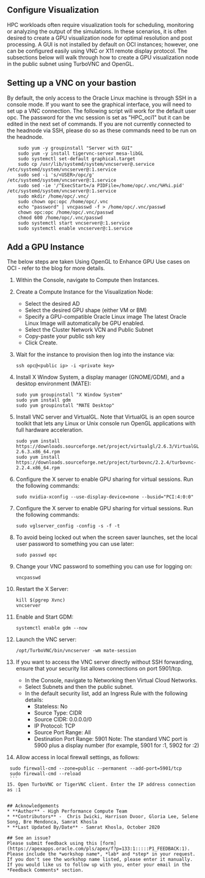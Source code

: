 ## **Configure Visualization**

HPC workloads often require visualization tools for scheduling, monitoring or analyzing the output of the simulations. In these scenarios, it is often desired to create a GPU visualization node for optimal resolution and post processing. A GUI is not installed by default on OCI instances; however, one can be configured easily using VNC or X11 remote display protocol. The subsections below will walk through how to create a GPU visualization node in the public subnet using TurboVNC and OpenGL.


## Setting up a VNC on your bastion

By default, the only access to the Oracle Linux machine is through SSH in a console mode. If you want to see the graphical interface, you will need to set up a VNC connection. The following script will work for the default user opc. The password for the vnc session is set as "HPC_oci1" but it can be edited in the next set of commands. If you are not currently connected to the headnode via SSH, please do so as these commands need to be run on the headnode.
```
    sudo yum -y groupinstall "Server with GUI"
    sudo yum -y install tigervnc-server mesa-libGL
    sudo systemctl set-default graphical.target
    sudo cp /usr/lib/systemd/system/vncserver@.service /etc/systemd/system/vncserver@:1.service
    sudo sed -i 's/<USER>/opc/g' /etc/systemd/system/vncserver@:1.service
    sudo sed -ie '/^ExecStart=/a PIDFile=/home/opc/.vnc/%H%i.pid' /etc/systemd/system/vncserver@:1.service
    sudo mkdir /home/opc/.vnc/
    sudo chown opc:opc /home/opc/.vnc
    echo "password" | vncpasswd -f > /home/opc/.vnc/passwd
    chown opc:opc /home/opc/.vnc/passwd
    chmod 600 /home/opc/.vnc/passwd
    sudo systemctl start vncserver@:1.service
    sudo systemctl enable vncserver@:1.service
```

## Add a GPU Instance

The below steps are taken Using OpenGL to Enhance GPU Use cases on OCI - refer to the blog for more details.

1. Within the Console, navigate to Compute then Instances.
2. Create a Compute Instance for the Visualization Node: 
    * Select the desired AD 
    * Select the desired GPU shape (either VM or BM) 
    * Specify a GPU-compatible Oracle Linux image The latest Oracle Linux Image will automatically be GPU enabled. 
    * Select the Cluster Network VCN and Public Subnet 
    * Copy-paste your public ssh key 
    * Click Create.
3. Wait for the instance to provision then log into the instance via:
    
    ```
    ssh opc@<public ip> -i <private key> 
    ```
4. Install X Window System, a display manager (GNOME/GDM), and a desktop environment (MATE):
     
     ```
    sudo yum groupinstall "X Window System"
    sudo yum install gdm
    sudo yum groupinstall "MATE Desktop"    
    ```
5. Install VNC server and VirtualGL. Note that VirtualGL is an open source toolkit that lets any Linux or Unix console run OpenGL applications with full hardware acceleration.
   
     ```
    sudo yum install https://downloads.sourceforge.net/project/virtualgl/2.6.3/VirtualGL-2.6.3.x86_64.rpm
    sudo yum install https://downloads.sourceforge.net/project/turbovnc/2.2.4/turbovnc-2.2.4.x86_64.rpm    
    ```
6. Configure the X server to enable GPU sharing for virtual sessions. Run the following commands:
    
     ```
    sudo nvidia-xconfig --use-display-device=none --busid="PCI:4:0:0"
    ```
7. Configure the X server to enable GPU sharing for virtual sessions. Run the following commands:
    
    ```
    sudo vglserver_config -config -s -f -t
    ```
8. To avoid being locked out when the screen saver launches, set the local user password to something you can use later:
    
    ```
    sudo passwd opc
    ```
9. Change your VNC password to something you can use for logging on:
    
    ```
    vncpasswd
    ```
10. Restart the X Server:
    
    ```
    kill $(pgrep Xvnc)
    vncserver
    ```
11. Enable and Start GDM:
    
    ```
    systemctl enable gdm --now
    ```
12. Launch the VNC server:
    
    ```
    /opt/TurboVNC/bin/vncserver -wm mate-session
    ```
13. If you want to access the VNC server directly without SSH forwarding, ensure that your security list allows connections on port 5901/tcp.
    * In the Console, navigate to Networking then Virtual Cloud Networks.
    * Select Subnets and then the public subnet.
    * In the default security list, add an Ingress Rule with the following details:
        * Stateless: No
        * Source Type: CIDR
        * Source CIDR: 0.0.0.0/0
        * IP Protocol: TCP
        * Source Port Range: All
        * Destination Port Range: 5901
Note: The standard VNC port is 5900 plus a display number (for example, 5901 for :1, 5902 for :2)


14. Allow access in local firewall settings, as follows:
   
   ```
    sudo firewall-cmd --zone=public --permanent --add-port=5901/tcp
    sudo firewall-cmd --reload
    ```
15. Open TurboVNC or TigerVNC client. Enter the IP address connection as :1


## Acknowledgements
* **Author** - High Performance Compute Team
* **Contributors** -  Chris Iwicki, Harrison Dvoor, Gloria Lee, Selene Song, Bre Mendonca, Samrat Khosla
* **Last Updated By/Date** - Samrat Khosla, October 2020

## See an issue?
Please submit feedback using this [form](https://apexapps.oracle.com/pls/apex/f?p=133:1:::::P1_FEEDBACK:1). Please include the *workshop name*, *lab* and *step* in your request.  If you don't see the workshop name listed, please enter it manually. If you would like us to follow up with you, enter your email in the *Feedback Comments* section.